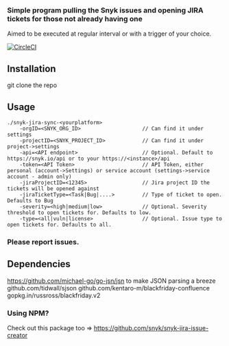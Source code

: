 
### Simple program pulling the Snyk issues and opening JIRA tickets for those not already having one
Aimed to be executed at regular interval or with a trigger of your choice.

[![CircleCI](https://circleci.com/gh/snyk-tech-services/jira-tickets-for-new-vulns.svg?style=svg)](https://circleci.com/gh/snyk-tech-services/jira-tickets-for-new-vulns)

## Installation
git clone the repo

## Usage
```
./snyk-jira-sync-<yourplatform> 
    -orgID=<SNYK_ORG_ID>                    // Can find it under settings
    -projectID=<SNYK_PROJECT_ID>            // Can find it under project->settings
    -api=<API endpoint>                     // Optional. Default to https://snyk.io/api or to your https://<instance>/api
    -token=<API Token>                      // API Token, either personal (account->Settings) or service account (settings->service account - admin only)
    -jiraProjectID=<12345>                  // Jira project ID the tickets will be opened against
    -jiraTicketType=<Task|Bug|....>         // Type of ticket to open. Defaults to Bug
    -severity=<high|medium|low>             // Optional. Severity threshold to open tickets for. Defaults to low.
    -type=<all|vuln|license>                // Optional. Issue type to open tickets for. Defaults to all.
```
### Please report issues.

## Dependencies
https://github.com/michael-go/go-jsn/jsn to make JSON parsing a breeze
github.com/tidwall/sjson
github.com/kentaro-m/blackfriday-confluence
gopkg.in/russross/blackfriday.v2

### Using NPM?
Check out this package too => https://github.com/snyk/snyk-jira-issue-creator

